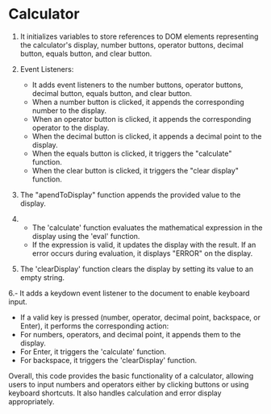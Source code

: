 # Calculator
1.  It initializes variables to store references to DOM elements representing the calculator's display, number buttons, operator buttons, decimal button, equals button, and clear button.


2. Event Listeners:
   - It adds event listeners to the number buttons, operator buttons, decimal button, equals button, and clear button.
   - When a number button is clicked, it appends the corresponding number to the display.
   - When an operator button is clicked, it appends the corresponding operator to the display.
   - When the decimal button is clicked, it appends a decimal point to the display.
   - When the equals button is clicked, it triggers the "calculate" function.
   - When the clear button is clicked, it triggers the "clear display" function.


3. The "apendToDisplay" function appends the provided value to the display.


4. - The 'calculate' function evaluates the mathematical expression in the display using the 'eval' function.
   - If the expression is valid, it updates the display with the result. If an error occurs during evaluation, it displays "ERROR" on the display.


5.  The 'clearDisplay' function clears the display by setting its value to an empty string.


6.- It adds a keydown event listener to the document to enable keyboard input.
  - If a valid key is pressed (number, operator, decimal point, backspace, or Enter), it performs the corresponding action:
  - For numbers, operators, and decimal point, it appends them to the display.
  - For Enter, it triggers the 'calculate' function.
  - For backspace, it triggers the 'clearDisplay' function.


Overall, this code provides the basic functionality of a calculator, allowing users to input numbers and operators either by clicking buttons or using keyboard shortcuts. It also handles calculation and error display appropriately.

